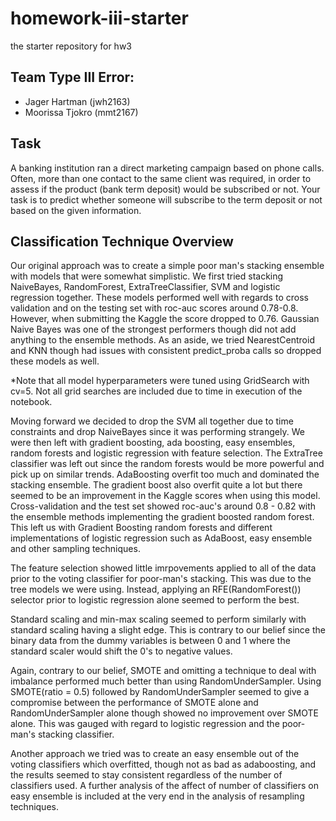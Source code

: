 # homework-iii-starter
the starter repository for hw3

## Team Type III Error:
* Jager Hartman (jwh2163)
* Moorissa Tjokro (mmt2167)

## Task
<p>A banking institution ran a direct marketing campaign based on phone calls. Often, more than one contact to the same client was required, in order to assess if the product (bank term deposit) would be subscribed or not. Your task is to predict whether someone will subscribe to the term deposit or not based on the given information.</p>

## Classification Technique Overview

<p>Our original approach was to create a simple poor man's stacking ensemble with models that were somewhat simplistic. We first tried stacking NaiveBayes, RandomForest, ExtraTreeClassifier, SVM and logistic regression together. These models performed well with regards to cross validation and on the testing set with roc-auc scores around 0.78-0.8. However, when submitting the Kaggle the score dropped to 0.76. Gaussian Naive Bayes was one of the strongest performers though did not add anything to the ensemble methods. As an aside, we tried NearestCentroid and KNN though had issues with consistent predict_proba calls so dropped these models as well.</p>

<p>*Note that all model hyperparameters were tuned using GridSearch with cv=5. Not all grid searches are included due to time in execution of the notebook.</p>

<p>Moving forward we decided to drop the SVM all together due to time constraints and drop NaiveBayes since it was performing strangely. We were then left with gradient boosting, ada boosting, easy ensembles, random forests and logistic regression with feature selection. The ExtraTree classifier was left out since the random forests would be more powerful and pick up on similar trends. AdaBoosting overfit too much and dominated the stacking ensemble. The gradient boost also overfit quite a lot but there seemed to be an improvement in the Kaggle scores when using this model. Cross-validation and the test set showed roc-auc's around 0.8 - 0.82 with the ensemble methods implementing the gradient boosted random forest. This left us with Gradient Boosting random forests and different implementations of logistic regression such as AdaBoost, easy ensemble and other sampling techniques.</p>

<p>The feature selection showed little imrpovements applied to all of the data prior to the voting classifier for poor-man's stacking. This was due to the tree models we were using. Instead, applying an RFE(RandomForest()) selector prior to logistic regression alone seemed to perform the best.</p>

<p>Standard scaling and min-max scaling seemed to perform similarly with standard scaling having a slight edge. This is contrary to our belief since the binary data from the dummy variables is between 0 and 1 where the standard scaler would shift the 0's to negative values.</p>

<p>Again, contrary to our belief, SMOTE and omitting a technique to deal with imbalance performed much better than using RandomUnderSampler. Using SMOTE(ratio = 0.5) followed by RandomUnderSampler seemed to give a compromise between the performance of SMOTE alone and RandomUnderSampler alone though showed no improvement over SMOTE alone. This was gauged with regard to logistic regression and the poor-man's stacking classifier.</p>

<p>Another approach we tried was to create an easy ensemble out of the voting classifiers which overfitted, though not as bad as adaboosting, and the results seemed to stay consistent regardless of the number of classifiers used. A further analysis of the affect of number of classifiers on easy ensemble is included at the very end in the analysis of resampling techniques.</p>


